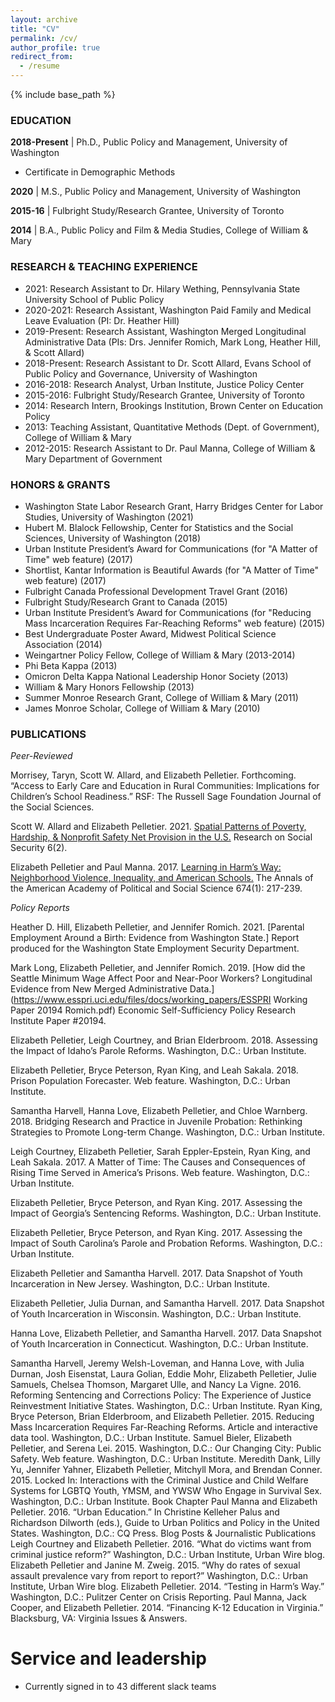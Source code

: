 ```yaml
---
layout: archive
title: "CV"
permalink: /cv/
author_profile: true
redirect_from:
  - /resume
---
```


{% include base_path %}

### EDUCATION

__2018-Present__ &#124; Ph.D., Public Policy and Management, University of Washington

* Certificate in Demographic Methods

__2020__ &#124; M.S., Public Policy and Management, University of Washington

__2015-16__ &#124; Fulbright Study/Research Grantee, University of Toronto

__2014__ &#124; B.A., Public Policy and Film & Media Studies, College of William & Mary



### RESEARCH & TEACHING EXPERIENCE

* 2021: Research Assistant to Dr. Hilary Wething, Pennsylvania State University School of Public Policy
* 2020-2021: Research Assistant, Washington Paid Family and Medical Leave Evaluation (PI: Dr. Heather Hill)
* 2019-Present: Research Assistant, Washington Merged Longitudinal Administrative Data (PIs: Drs. Jennifer Romich, Mark Long, Heather Hill, & Scott Allard)
* 2018-Present: Research Assistant to Dr. Scott Allard, Evans School of Public Policy and Governance, University of Washington
* 2016-2018: Research Analyst, Urban Institute, Justice Policy Center
* 2015-2016: Fulbright Study/Research Grantee, University of Toronto
* 2014: Research Intern, Brookings Institution, Brown Center on Education Policy
* 2013: Teaching Assistant, Quantitative Methods (Dept. of Government), College of William & Mary
* 2012-2015: Research Assistant to Dr. Paul Manna, College of William & Mary Department of Government

### HONORS & GRANTS

* Washington State Labor Research Grant, Harry Bridges Center for Labor Studies, University of Washington (2021)
* Hubert M. Blalock Fellowship, Center for Statistics and the Social Sciences, University of Washington (2018)
* Urban Institute President’s Award for Communications (for "A Matter of Time" web feature) (2017)
* Shortlist, Kantar Information is Beautiful Awards (for "A Matter of Time" web feature) (2017)
* Fulbright Canada Professional Development Travel Grant (2016)
* Fulbright Study/Research Grant to Canada (2015)
* Urban Institute President’s Award for Communications (for "Reducing Mass Incarceration Requires Far-Reaching Reforms" web feature) (2015)
* Best Undergraduate Poster Award, Midwest Political Science Association (2014)
* Weingartner Policy Fellow, College of William & Mary (2013-2014)
* Phi Beta Kappa (2013)
* Omicron Delta Kappa National Leadership Honor Society (2013)
* William & Mary Honors Fellowship (2013)
* Summer Monroe Research Grant, College of William & Mary (2011)
* James Monroe Scholar, College of William & Mary (2010)

### PUBLICATIONS

*Peer-Reviewed*

Morrisey, Taryn, Scott W. Allard, and Elizabeth Pelletier. Forthcoming. “Access to Early Care and Education in Rural Communities: Implications for Children’s School Readiness.” RSF: The Russell Sage Foundation Journal of the Social Sciences. 

Scott W. Allard and Elizabeth Pelletier. 2021. [Spatial Patterns of Poverty, Hardship, & Nonprofit Safety Net Provision in the U.S.](https://ipss.repo.nii.ac.jp/?action=pages_view_main&active_action=repository_view_main_item_detail&item_id=254&item_no=1&page_id=13&block_id=21) Research on Social Security 6(2). 

Elizabeth Pelletier and Paul Manna. 2017. [Learning in Harm’s Way: Neighborhood Violence, Inequality, and American Schools.](https://journals.sagepub.com/doi/pdf/10.1177/0002716217734802) The Annals of the American Academy of Political and Social Science 674(1): 217-239.

*Policy Reports*

Heather D. Hill, Elizabeth Pelletier, and Jennifer Romich. 2021. [Parental Employment Around a Birth: Evidence from Washington State.] Report produced for the Washington State Employment Security Department.

Mark Long, Elizabeth Pelletier, and Jennifer Romich. 2019. [How did the Seattle Minimum Wage Affect Poor and Near-Poor Workers? Longitudinal Evidence from New Merged Administrative Data.](https://www.esspri.uci.edu/files/docs/working_papers/ESSPRI Working Paper 20194 Romich.pdf) Economic Self-Sufficiency Policy Research Institute Paper #20194.

Elizabeth Pelletier, Leigh Courtney, and Brian Elderbroom. 2018. Assessing the Impact of Idaho’s Parole Reforms. Washington, D.C.: Urban Institute.

Elizabeth Pelletier, Bryce Peterson, Ryan King, and Leah Sakala. 2018. Prison Population Forecaster. Web feature. Washington, D.C.: Urban Institute. 

Samantha Harvell, Hanna Love, Elizabeth Pelletier, and Chloe Warnberg. 2018. Bridging Research and Practice in Juvenile Probation: Rethinking Strategies to Promote Long-term Change. Washington, D.C.: Urban Institute. 

Leigh Courtney, Elizabeth Pelletier, Sarah Eppler-Epstein, Ryan King, and Leah Sakala. 2017. A Matter of Time: The Causes and Consequences of Rising Time Served in America’s Prisons. Web feature. Washington, D.C.: Urban Institute.

Elizabeth Pelletier, Bryce Peterson, and Ryan King. 2017. Assessing the Impact of Georgia’s Sentencing Reforms. Washington, D.C.: Urban Institute. 

Elizabeth Pelletier, Bryce Peterson, and Ryan King. 2017. Assessing the Impact of South Carolina’s Parole and Probation Reforms. Washington, D.C.: Urban Institute.

Elizabeth Pelletier and Samantha Harvell. 2017. Data Snapshot of Youth Incarceration in New Jersey. Washington, D.C.: Urban Institute. 

Elizabeth Pelletier, Julia Durnan, and Samantha Harvell. 2017. Data Snapshot of Youth Incarceration in Wisconsin. Washington, D.C.: Urban Institute. 

Hanna Love, Elizabeth Pelletier, and Samantha Harvell. 2017. Data Snapshot of Youth Incarceration in Connecticut. Washington, D.C.: Urban Institute. 

Samantha Harvell, Jeremy Welsh-Loveman, and Hanna Love, with Julia Durnan, Josh Eisenstat, Laura Golian, Eddie Mohr, Elizabeth Pelletier, Julie Samuels, Chelsea Thomson, Margaret Ulle, and Nancy La Vigne. 2016. Reforming Sentencing and Corrections Policy: The Experience of Justice Reinvestment Initiative States. Washington, D.C.: Urban Institute.
Ryan King, Bryce Peterson, Brian Elderbroom, and Elizabeth Pelletier. 2015. Reducing Mass Incarceration Requires Far-Reaching Reforms. Article and interactive data tool. Washington, D.C.: Urban Institute. 
Samuel Bieler, Elizabeth Pelletier, and Serena Lei. 2015. Washington, D.C.: Our Changing City: Public Safety. Web feature. Washington, D.C.: Urban Institute.
Meredith Dank, Lilly Yu, Jennifer Yahner, Elizabeth Pelletier, Mitchyll Mora, and Brendan Conner. 2015. Locked In: Interactions with the Criminal Justice and Child Welfare Systems for LGBTQ Youth, YMSM, and YWSW Who Engage in Survival Sex. Washington, D.C.: Urban Institute. 
Book Chapter
Paul Manna and Elizabeth Pelletier. 2016. “Urban Education.” In Christine Kelleher Palus and Richardson Dilworth (eds.), Guide to Urban Politics and Policy in the United States. Washington, D.C.: CQ Press.
Blog Posts & Journalistic Publications
Leigh Courtney and Elizabeth Pelletier. 2016. “What do victims want from criminal justice reform?” Washington, D.C.: Urban Institute, Urban Wire blog. 
Elizabeth Pelletier and Janine M. Zweig. 2015. “Why do rates of sexual assault prevalence vary from report to report?” Washington, D.C.: Urban Institute, Urban Wire blog. 
Elizabeth Pelletier. 2014. “Testing in Harm’s Way.” Washington, D.C.: Pulitzer Center on Crisis Reporting.
Paul Manna, Jack Cooper, and Elizabeth Pelletier. 2014. “Financing K-12 Education in Virginia.” Blacksburg, VA: Virginia Issues & Answers. 

  
Service and leadership
======
* Currently signed in to 43 different slack teams
